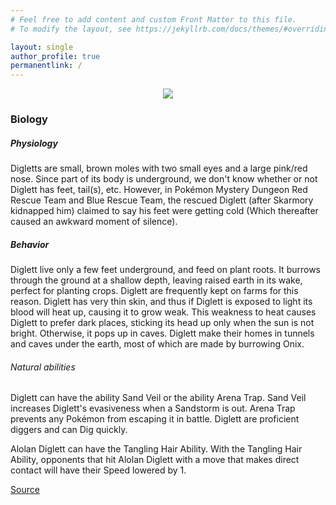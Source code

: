 ```yaml
---
# Feel free to add content and custom Front Matter to this file.
# To modify the layout, see https://jekyllrb.com/docs/themes/#overriding-theme-defaults

layout: single
author_profile: true
permanentlink: /
---
```


<p align="center">
  <img src="http://static.pokemonpets.com/images/monsters-images-300-300/18050-Shiny-Alolan-Diglett.png">
</p>

### Biology
##### Physiology
Digletts are small, brown moles with two small eyes and a large pink/red nose. Since part of its body is underground, we don't know whether or not Diglett has feet, tail(s), etc. However, in Pokémon Mystery Dungeon Red Rescue Team and Blue Rescue Team, the rescued Diglett (after Skarmory kidnapped him) claimed to say his feet were getting cold (Which thereafter caused an awkward moment of silence).

##### Behavior
Diglett live only a few feet underground, and feed on plant roots. It burrows through the ground at a shallow depth, leaving raised earth in its wake, perfect for planting crops. Diglett are frequently kept on farms for this reason. Diglett has very thin skin, and thus if Diglett is exposed to light its blood will heat up, causing it to grow weak. This weakness to heat causes Diglett to prefer dark places, sticking its head up only when the sun is not bright. Otherwise, it pops up in caves. Diglett make their homes in tunnels and caves under the earth, most of which are made by burrowing Onix.

###### Natural abilities
Diglett can have the ability Sand Veil or the ability Arena Trap. Sand Veil increases Diglett's evasiveness when a Sandstorm is out. Arena Trap prevents any Pokémon from escaping it in battle. Diglett are proficient diggers and can Dig quickly.

Alolan Diglett can have the Tangling Hair Ability. With the Tangling Hair Ability, opponents that hit Alolan Diglett with a move that makes direct contact will have their Speed lowered by 1.

[Source](https://bulbapedia.bulbagarden.net/wiki/Diglett_(Pok%C3%A9mon))